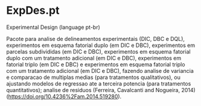 # ExpDes.pt
 Experimental Design (language pt-br)

Pacote para analise de delineamentos experimentais (DIC, DBC e DQL), experimentos em esquema fatorial duplo (em DIC e DBC), experimentos em parcelas subdivididas (em DIC e DBC), experimentos em esquema fatorial duplo com um tratamento adicional (em DIC e DBC), experimentos em fatorial triplo (em DIC e DBC) e experimentos em esquema fatorial triplo com um tratamento adicional (em DIC e DBC), fazendo analise de variancia e comparacao de multiplas medias (para tratamentos qualitativos), ou ajustando modelos de regressao ate a terceira potencia (para tratamentos quantitativos); analise de residuos (Ferreira, Cavalcanti and Nogueira, 2014) (https://doi.org/10.4236%2Fam.2014.519280).
